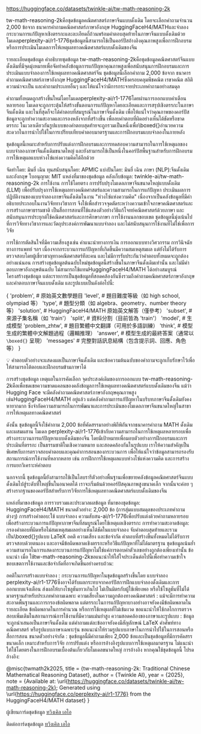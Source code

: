<https://huggingface.co/datasets/twinkle-ai/tw-math-reasoning-2k>

tw-math-reasoning-2kคือชุดข้อมูลคณิตศาสตร์ภาษาจีนแบบดั้งเดิม โดยจะเลือกคำถามจำนวน 2,000 ข้อจาก ธนาคารคำถามคณิตศาสตร์ภาษาอังกฤษ HuggingFaceH4/MATHและจำลองกระบวนการแก้ปัญหาเชิงตรรกะและละเอียดถี่ถ้วนพร้อมคำตอบสุดท้ายในภาษาจีนแบบดั้งเดิมด้วยโมเดลperplexity-ai/r1-1776ชุดข้อมูลนี้สามารถใช้เป็นคอร์ปัสอ้างอิงคุณภาพสูงเพื่อการฝึกอบรมหรือการประเมินโมเดลการให้เหตุผลทางคณิตศาสตร์แบบดั้งเดิมของจีน

รายละเอียดชุดข้อมูล
คำอธิบายชุดข้อมูล
tw-math-reasoning-2kคือชุดข้อมูลคณิตศาสตร์จีนแบบดั้งเดิมที่มีจุดมุ่งหมายเพื่อจัดทำคลังข้อมูลการแก้ปัญหาคุณภาพสูงเพื่อสนับสนุนการฝึกอบรมและการประเมินแบบจำลองการใช้เหตุผลทางคณิตศาสตร์จีน ชุดข้อมูลนี้เลือกคำถาม 2,000 ข้อจาก ธนาคารคำถามคณิตศาสตร์ภาษาอังกฤษ HuggingFaceH4/MATHซึ่งครอบคลุมพีชคณิต เรขาคณิต สถิติความน่าจะเป็น และคำถามประเภทอื่นๆ และให้แน่ใจว่ามีการกระจายประเภทคำถามอย่างสมดุล

คำถามทั้งหมดถูกสร้างขึ้นใหม่โดยโมเดลperplexity-ai/r1-1776โดยผ่านการออกแบบคำเตือนหลายรอบ โมเดลจะถูกกระตุ้นให้สร้างขั้นตอนการแก้ปัญหาโดยละเอียดและการสรุปเชิงตรรกะในภาษาจีนดั้งเดิม และในที่สุดก็จะได้คำตอบที่สมบูรณ์ในภาษาจีนดั้งเดิม เพื่อให้แน่ใจว่าคุณภาพของคอร์ปัสข้อมูลจะถูกทำความสะอาดและกรองหลังจากที่สร้างขึ้น เพื่อลบคำตอบที่ผิดอย่างเห็นได้ชัดหรือขาดตรรกะ ในเวลาเดียวกันรูปแบบของคำตอบสุดท้ายจะถูกรวมเป็นหนึ่งเพื่อ\boxed{}อำนวยความสะดวกในการนำไปใช้ในการเปรียบเทียบคำตอบมาตรฐานและการฝึกอบรมแบบจำลองในภายหลัง

ชุดข้อมูลนี้เหมาะสำหรับการปรับแต่งการฝึกอบรมและการทดสอบความสามารถในการใช้เหตุผลของแบบจำลองภาษาจีนดั้งเดิมขนาดใหญ่ และยังสามารถใช้เป็นหนึ่งในคอร์ปัสพื้นฐานสำหรับการฝึกอบรมการใช้เหตุผลแบบห่วงโซ่แห่งความคิดได้อีกด้วย

จัดทำโดย: มินยี่ เฉิน
ทุนสนับสนุนโดย: APMIC
แบ่งปันโดย: มินยี่ เฉิน
ภาษา (NLP):จีนดั้งเดิมและอังกฤษ
ใบอนุญาต: MIT
แหล่งที่มาของชุดข้อมูล
คลังเก็บข้อมูล: twinkle-ai/tw-math-reasoning-2k
การใช้งาน
การใช้โดยตรง
การปรับปรุงโมเดลภาษาจีนขนาดใหญ่แบบดั้งเดิม (LLM) เพื่อปรับปรุงการใช้เหตุผลทางคณิตศาสตร์และความสามารถในการแก้ปัญหา
ประเมินผลการปฏิบัติงานของแบบจำลองภาษาจีนดั้งเดิมในงาน "ห่วงโซ่แห่งความคิด"
เนื่องจากเป็นคลังข้อมูลที่มีคำอธิบายประกอบในงานวิจัยทางวิชาการ จึงใช้เพื่อสำรวจจุดตัดระหว่างความเข้าใจภาษาคณิตศาสตร์และการสร้างภาษาธรรมชาติ
เป็นสื่อการสอนที่ใช้แสดงตัวอย่างวิธีแก้โจทย์คณิตศาสตร์ด้วยภาษา และสนับสนุนการประยุกต์ใช้คณิตศาสตร์และการศึกษาภาษา
การใช้งานนอกขอบเขต
ชุดข้อมูลนี้มุ่งเน้นไปที่การวิจัยทางวิชาการและวัตถุประสงค์การพัฒนาแบบจำลอง และไม่สนับสนุนการใช้งานที่ไม่ใช่เพื่อการวิจัย

การใช้การตัดสินใจที่มีความเสี่ยงสูงเช่น คำแนะนำทางการเงิน การออกแบบทางวิศวกรรม การวินิจฉัยทางการแพทย์ ฯลฯ เนื่องจากกระบวนการแก้ปัญหาที่เกิดขึ้นมีความสมเหตุสมผล แต่ยังไม่ได้รับการตรวจสอบโดยผู้เชี่ยวชาญทางคณิตศาสตร์ทีละคน และไม่มีการรับประกันว่าคำตอบทั้งหมดจะถูกต้องอย่างแน่นอน
การสร้างชุดข้อมูลต้นฉบับใหม่ชุดข้อมูลนี้สร้างขึ้นในภาษาจีนดั้งเดิมเท่านั้น และไม่มีคำตอบภาษาอังกฤษต้นฉบับ ไม่สามารถใช้แทนHuggingFaceH4/MATH ได้อย่างสมบูรณ์
โครงสร้างชุดข้อมูล
แต่ละรายการเป็นชุดข้อมูลที่สอดคล้องกันซึ่งรวมถึงคำถามคณิตศาสตร์ภาษาอังกฤษและคำตอบภาษาจีนแบบดั้งเดิม และรูปแบบเป็นดังต่อไปนี้:

{
  'problem',         # 原始英文數學題目
  'level',           # 題目難度等級（如 high school, olympiad 等）
  'type',            # 題型分類（如 algebra、geometry、number theory 等）
  'solution',        # HuggingFaceH4/MATH 原始英文解答（僅參考）
  'subset',          # 來源子集名稱（如 'train'）
  'split',           # 資料分割（目前皆為 'train'）
  'model',           # 生成模型
  'problem_zhtw',    # 題目繁體中文翻譯（可用於多語訓練）
  'think',           # 模型生成的繁體中文解題過程（邏輯推理）
  'answer',          # 模型生成的最終答案（通常以 `\boxed{}` 呈現）
  'messages'         # 完整對話訊息結構（包含提示詞、回應、角色等）
}

💡 คำตอบตัวอย่างจะแสดงผลเป็นภาษาจีนดั้งเดิม และข้อความต้นฉบับของคำถามจะถูกเก็บรักษาไว้เพื่อให้สามารถโต้ตอบและฝึกอบรมข้ามภาษาได้

การสร้างชุดข้อมูล
เหตุผลในการคัดเลือก
จุดประสงค์เดิมของการออกแบบ tw-math-reasoning-2kคือเพื่อชดเชยความขาดแคลนของคลังข้อมูลการใช้เหตุผลทางคณิตศาสตร์แบบดั้งเดิมของจีน แม้ว่า Hugging Face จะมีคลังคำถามคณิตศาสตร์ภาษาอังกฤษคุณภาพสูง เช่นHuggingFaceH4/MATH อยู่แล้ว แต่คลังคำถามการแก้ปัญหาในบริบทภาษาจีนดั้งเดิมยังคงหายากมาก ซึ่งจำกัดความสามารถในการพัฒนาและการประเมินของโมเดลภาษาจีนขนาดใหญ่ในสาขาการให้เหตุผลทางคณิตศาสตร์

ดังนั้น ชุดข้อมูลนี้จึงใช้คำถาม 2,000 ข้อที่คัดสรรมาอย่างพิถีพิถันจากธนาคารคำถาม MATH ดั้งเดิม และผสมผสาน โมเดล perplexity-ai/r1-1776เข้ากับความสามารถในการใช้เหตุผลหลายรอบเพื่อสร้างกระบวนการแก้ปัญหาแบบดั้งเดิมของจีน โดยมีเป้าหมายเพื่อมอบตัวอย่างการฝึกอบรมและการประเมินที่ตรรกะ เป็นธรรมชาติในเชิงความหมาย และสอดคล้องกันในรูปแบบ เราให้ความสำคัญเป็นพิเศษกับการตรวจสอบคำตอบและคุณค่าการสอนของกระบวนการ เพื่อให้แน่ใจว่าข้อมูลสามารถรองรับสถานการณ์การใช้งานที่หลากหลาย เช่น การฝึกการใช้เหตุผลแบบห่วงโซ่แห่งความคิด และการสร้างการแยกวิเคราะห์คำตอบ

นอกจากนี้ ชุดข้อมูลนี้ยังสามารถใช้เป็นไลบรารีตัวอย่างพื้นฐานเพื่อขยายคลังข้อมูลคณิตศาสตร์จีนแบบดั้งเดิมไปสู่ระดับที่ใหญ่ขึ้นในอนาคตได้ เราจะเริ่มต้นด้วยคอร์ปัสคุณภาพสูงขนาดเล็ก จากนั้นจะค่อย ๆ สร้างรากฐานของคอร์ปัสสำหรับการวิจัยการใช้เหตุผลทางคณิตศาสตร์แบบดั้งเดิมของจีน

แหล่งที่มาของข้อมูล
การรวบรวมและประมวลผลข้อมูล
ที่มาของชุดข้อมูล: HuggingFaceH4/MATH
ขนาดตัวอย่าง: 2,000 ข้อ (การสุ่มแบบสมดุลของประเภทคำถามต่างๆ)
การสร้างคำตอบ:ใช้ แบบจำลอง ความสับสน-ai/r1-1776เพื่อปรับแต่งด้วยคำถามหลายรอบเพื่อสร้างกระบวนการแก้ปัญหาภาษาจีนที่สมบูรณ์โดยใช้เหตุผลเชิงตรรกะ
การทำความสะอาดข้อมูล:
กรองคำตอบที่ผิดหรือไม่สมเหตุสมผลอย่างเห็นได้ชัดในแบบจำลอง
จับคำตอบสุดท้ายและรวมเป็น\boxed{}รูปแบบ LaTeX
อคติ ความเสี่ยง และข้อจำกัด
คำตอบที่สร้างขึ้นทั้งหมดไม่ได้รับการตรวจสอบด้วยตนเอง และอาจมีข้อผิดพลาดเชิงตรรกะหรือวิธีแก้ปัญหาที่ไม่ได้มาตรฐาน
ชุดข้อมูลเน้นย้ำความสามารถในการแสดงกระบวนการแก้ปัญหาไม่ใช่แค่การตอบค่าตัวเลขอย่างถูกต้องเพียงเท่านั้น
ข้อแนะนำ
เมื่อ ใช้tw-math-reasoning-2kขอแนะนำให้ใส่ใจประเด็นต่อไปนี้เพื่อทำความเข้าใจขอบเขตการใช้งานและข้อจำกัดที่อาจเกิดขึ้นอย่างครบถ้วน:

อคติในการสร้างแบบจำลอง : กระบวนการแก้ปัญหาในชุดข้อมูลสร้างขึ้นโดย แบบจำลอง perplexity-ai/r1-1776ซึ่งอาจได้รับผลกระทบจากคอร์ปัสการฝึกแบบจำลองดั้งเดิมและการออกแบบแจ้งเตือน ส่งผลให้บางโซลูชันยาวเกินไป ไม่เป็นมิตรกับผู้ใช้เพียงพอ หรือใช้โซลูชันที่ไม่ได้มาตรฐานสำหรับประเภทคำถามเฉพาะ
ความเสี่ยงในความถูกต้องทางคณิตศาสตร์ : แม้จะมีการทำความสะอาดพื้นฐานและการกรองข้อผิดพลาด แต่ตรรกะในการแก้ปัญหาบางอย่างอาจยังคงมีข้อผิดพลาดในรายละเอียด ข้อผิดพลาดในการคำนวณ หรือการใช้เหตุผลที่ไม่เข้มงวด ขอแนะนำให้ใช้กลไกการตรวจสอบเพิ่มเติมในสถานการณ์การใช้งานที่มีความแม่นยำสูง
ความสอดคล้องของภาษาและรูปแบบ : ข้อมูลจะถูกนำเสนอเป็นภาษาจีนดั้งเดิม แต่คำถามแต่ละข้ออาจยังคงมีสัญลักษณ์ LaTeX คำศัพท์ทางคณิตศาสตร์ หรือรูปแบบภาษาเฉพาะรุ่น ขอแนะนำให้รวมรูปแบบภาษาในการนำไปใช้ในการสอนหรือสื่อการสอน
ขนาดตัวอย่างจำกัด : ชุดข้อมูลนี้มีคำถามเพียง 2,000 ข้อและเป็นชุดข้อมูลที่มีการคัดสรรขนาดเล็ก เหมาะสำหรับการวิจัย การปรับแต่ง หรือการอ้างอิงรูปแบบการใช้เหตุผลมาตรฐาน ไม่แนะนำให้ใช้โดยตรงในการฝึกอบรมเบื้องต้นเกี่ยวกับโมเดลขนาดใหญ่
การอ้างอิง
หากคุณใช้ชุดข้อมูลนี้ โปรดอ้างอิง:

@misc{twmath2k2025,
  title     = {tw-math-reasoning-2k: Traditional Chinese Mathematical Reasoning Dataset},
  author    = {Twinkle AI},
  year      = {2025},
  note      = {Available at: \url{<https://huggingface.co/datasets/twinkle-ai/tw-math-reasoning-2k}>; Generated using \url{<https://huggingface.co/perplexity-ai/r1-1776}> from the HuggingFaceH4/MATH dataset}
}

ผู้เขียนการ์ดชุดข้อมูล
[ทวิงเคิล เอไอ](https://huggingface.co/twinkle-ai)

ติดต่อการ์ดชุดข้อมูล
[ทวิงเคิล เอไอ](https://huggingface.co/twinkle-ai)
